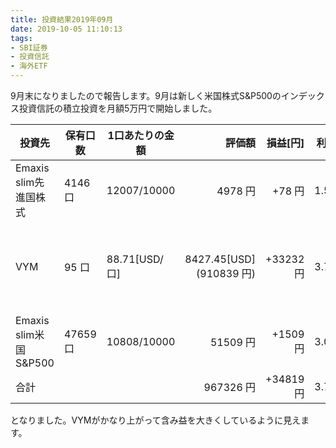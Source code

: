 ```yaml
---
title: 投資結果2019年09月
date: 2019-10-05 11:10:13
tags:
- SBI証券
- 投資信託
- 海外ETF
---
```


9月末になりましたので報告します。9月は新しく米国株式S&P500のインデックス投資信託の積立投資を月額5万円で開始しました。

|投資先|保有口数|1口あたりの金額|評価額|損益[円]|利回り|備考|
|----|-----|----|-----:|----:|----:|----|
|Emaxis slim先進国株式|4146 口|12007/10000| 4978 円 | +78 円|1.59%||
|VYM|95 口|88.71[USD/口]|8427.45[USD] (910839 円)| +33232 円|3.79%|配当金 約8074円分でました|
|Emaxis slim米国S&P500| 47659 口|10808/10000| 51509 円| +1509 円| 3.01%||
|合計|||967326 円|+34819 円|3.73%||

となりました。VYMがかなり上がって含み益を大きくしているように見えます。
